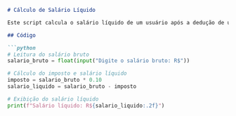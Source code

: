 ```markdown
# Cálculo de Salário Líquido

Este script calcula o salário líquido de um usuário após a dedução de um imposto de 10%.

## Código

```python
# Leitura do salário bruto
salario_bruto = float(input("Digite o salário bruto: R$"))

# Cálculo do imposto e salário líquido
imposto = salario_bruto * 0.10
salario_liquido = salario_bruto - imposto

# Exibição do salário líquido
print(f"Salário líquido: R${salario_liquido:.2f}")
